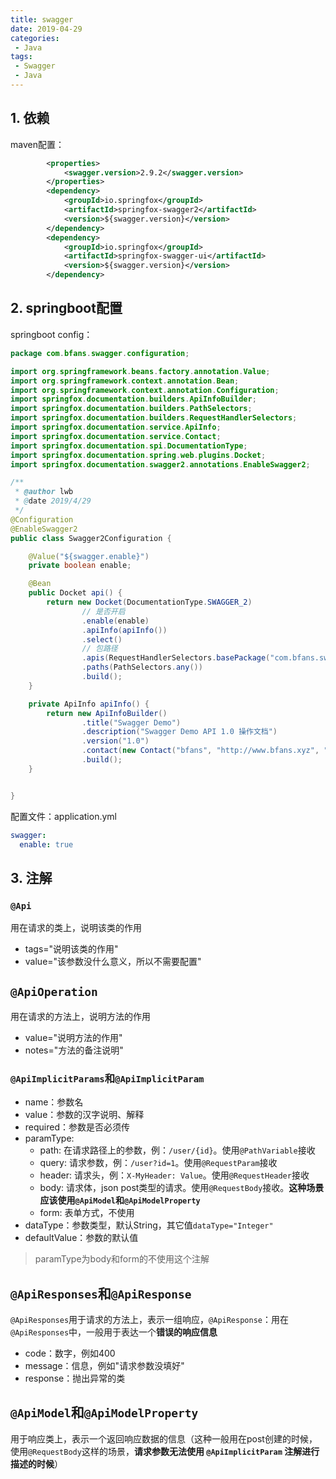 ```yaml
---
title: swagger
date: 2019-04-29
categories: 
 - Java
tags: 
 - Swagger
 - Java
---
```


## 1. 依赖

maven配置：

```xml
        <properties>
        	<swagger.version>2.9.2</swagger.version>
    	</properties>
		<dependency>
            <groupId>io.springfox</groupId>
            <artifactId>springfox-swagger2</artifactId>
            <version>${swagger.version}</version>
        </dependency>
        <dependency>
            <groupId>io.springfox</groupId>
            <artifactId>springfox-swagger-ui</artifactId>
            <version>${swagger.version}</version>
        </dependency>
```

## 2. springboot配置

springboot config：

```java
package com.bfans.swagger.configuration;

import org.springframework.beans.factory.annotation.Value;
import org.springframework.context.annotation.Bean;
import org.springframework.context.annotation.Configuration;
import springfox.documentation.builders.ApiInfoBuilder;
import springfox.documentation.builders.PathSelectors;
import springfox.documentation.builders.RequestHandlerSelectors;
import springfox.documentation.service.ApiInfo;
import springfox.documentation.service.Contact;
import springfox.documentation.spi.DocumentationType;
import springfox.documentation.spring.web.plugins.Docket;
import springfox.documentation.swagger2.annotations.EnableSwagger2;

/**
 * @author lwb
 * @date 2019/4/29
 */
@Configuration
@EnableSwagger2
public class Swagger2Configuration {

    @Value("${swagger.enable}")
    private boolean enable;

    @Bean
    public Docket api() {
        return new Docket(DocumentationType.SWAGGER_2)
                // 是否开启
                .enable(enable)
                .apiInfo(apiInfo())
                .select()
                // 包路径
                .apis(RequestHandlerSelectors.basePackage("com.bfans.swagger.controller"))
                .paths(PathSelectors.any())
                .build();
    }

    private ApiInfo apiInfo() {
        return new ApiInfoBuilder()
                .title("Swagger Demo")
                .description("Swagger Demo API 1.0 操作文档")
                .version("1.0")
                .contact(new Contact("bfans", "http://www.bfans.xyz", "bfansheng@gmail.com"))
                .build();
    }


}

```

配置文件：application.yml

```yaml
swagger:
  enable: true
```

## 3. 注解

### `@Api`

用在请求的类上，说明该类的作用

- tags="说明该类的作用"
- value="该参数没什么意义，所以不需要配置"

## `@ApiOperation`

用在请求的方法上，说明方法的作用

- value="说明方法的作用"
- notes="方法的备注说明"

### `@ApiImplicitParams`和`@ApiImplicitParam`

- name：参数名
- value：参数的汉字说明、解释
- required：参数是否必须传
- paramType: 
  - path: 在请求路径上的参数，例：`/user/{id}`。使用`@PathVariable`接收
  - query: 请求参数，例：`/user?id=1`。使用`@RequestParam`接收
  - header: 请求头，例：`X-MyHeader: Value`。使用`@RequestHeader`接收
  - body: 请求体，json post类型的请求。使用`@RequestBody`接收。**这种场景应该使用`@ApiModel`和`@ApiModelProperty`**
  - form: 表单方式，不使用
- dataType：参数类型，默认String，其它值`dataType="Integer"`
- defaultValue：参数的默认值
> paramType为body和form的不使用这个注解

## `@ApiResponses`和`@ApiResponse`

`@ApiResponses`用于请求的方法上，表示一组响应，`@ApiResponse`：用在`@ApiResponses`中，一般用于表达一个**错误的响应信息**

- code：数字，例如400
- message：信息，例如"请求参数没填好"
- response：抛出异常的类

## `@ApiModel`和`@ApiModelProperty`

用于响应类上，表示一个返回响应数据的信息（这种一般用在post创建的时候，使用`@RequestBody`这样的场景，**请求参数无法使用 `@ApiImplicitParam` 注解进行描述的时候**）
